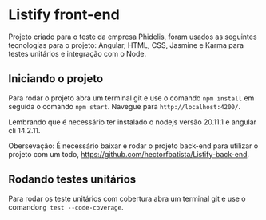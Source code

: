 # Listify front-end

Projeto criado para o teste da empresa Phidelis, foram usados as seguintes tecnologias para o projeto: Angular, HTML, CSS, Jasmine e Karma para testes unitários e integração com o Node.

## Iniciando o projeto

Para rodar o projeto abra um terminal git e use o comando `npm install` em seguida o comando `npm start`. Navegue para `http://localhost:4200/`.

Lembrando que é necessário ter instalado o nodejs versão 20.11.1 e angular cli 14.2.11.

Obersevação: É necessário baixar e rodar o projeto back-end para utilizar o projeto com um todo, https://github.com/hectorfbatista/Listify-back-end.

## Rodando testes unitários

Para rodar os teste unitários com cobertura abra um terminal git e use o comando`ng test --code-coverage`.


